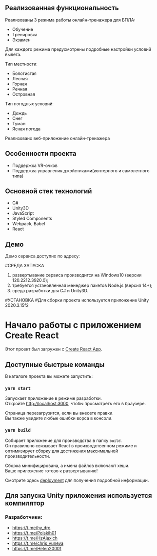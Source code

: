 ## Реализованная функциональность 
Реализованы 3 режима работы онлайн-тренажера для БПЛА:
  - Обучение 
  - Тренировка
  - Экзамен
  
Для каждого режима предусмотрены подробные настройки условий вылета. 

Тип местности: 
- Болотистая 
- Лесная 
- Горная 
- Речная
- Островная

Тип погодных условий: 
- Дождь
- Снег 
- Туман 
- Ясная погода



Реализовано веб-приложение онлайн-тренажера 

## Особенности проекта
- Поддержка VR-очков
- Поддержка управления джойстиками(коптерного и самолетного типа)

## Основной стек технологий 
- C#
- Unity3D 
- JavaScript
- Styled Components
- Webpack, Babel
- React

## Демо
Демо сервиса доступно по адресу: 

#СРЕДА ЗАПУСКА
1. развертывание сервиса производится на Windows10 (версии 120.2212.3920.0);
2. требуется установленная менеджер пакетов Node.js (версия 14+);
3. cреда разработки для C# и Unity3D.

#УСТАНОВКА
#Для сборки проекта используется приложение Unity 2020.3.15f2

# Начало работы с приложением Create React

Этот проект был загружен с [Create React App](https://github.com/facebook/create-react-app).

## Доступные быстрые команды 

В каталоге проекта вы можете запустить:

### `yarn start`

Запускает приложение в режиме разработки. \
Откройте [http://localhost:3000](http://localhost:3000), чтобы просмотреть его в браузере.

Страница перезагрузится, если вы внесете правки. \
Вы также увидите любые ошибки ворса в консоли.

### `yarn build`

Собирает приложение для производства в папку `build`. \
Он правильно связывает React в производственном режиме и оптимизирует сборку для достижения максимальной производительности.

Сборка минифицирована, а имена файлов включают хеши. \
Ваше приложение готово к развертыванию!

Смотрите здесь [deployment](https://facebook.github.io/create-react-app/docs/deployment) для получения подробной информации.

## Для запуска Unity приложения используется компилятор

### Разработчики:  
- https://t.me/hy_dro
- https://t.me/Polskih01
- https://t.me/HzAjaxich
- https://t.me/chris_yuneva
- https://t.me/Helen20001


